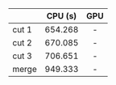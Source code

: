 |       | CPU (s) | GPU |
|:------|:-------:|:---:|
| cut 1 | 654.268 |  -  |
| cut 2 | 670.085 |  -  |
| cut 3 | 706.651 |  -  |
| merge | 949.333 |  -  |
